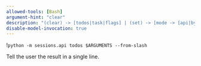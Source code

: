 ```yaml
---
allowed-tools: [Bash]
argument-hint: "clear"
description: "(clear) -> [todos|task|flags] | (set) -> [mode -> [api|bypass|implementation]"
disable-model-invocation: true
---
```

!`python -m sessions.api todos $ARGUMENTS --from-slash`

Tell the user the result in a single line.
